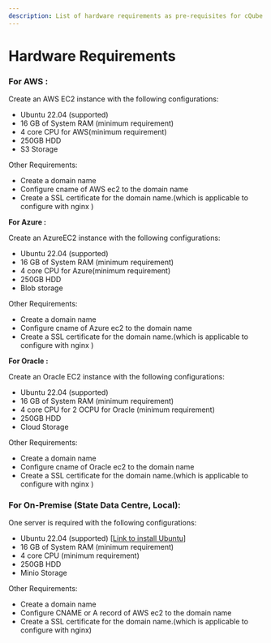 ```yaml
---
description: List of hardware requirements as pre-requisites for cQube V 5.0
---
```


# Hardware Requirements

### For  AWS :

Create an AWS EC2 instance with the following configurations:

* Ubuntu  22.04 (supported)
* 16 GB of System RAM (minimum requirement)
* 4 core CPU for AWS(minimum requirement)
* 250GB HDD
* S3 Storage

Other Requirements:

* Create a domain name
* Configure cname of AWS ec2  to the domain name
* Create a SSL certificate for the domain name.(which is applicable to configure with nginx )

**For  Azure :**&#x20;

Create an AzureEC2 instance with the following configurations:

* Ubuntu  22.04 (supported)
* 16 GB of System RAM (minimum requirement)
* 4 core CPU for Azure(minimum requirement)
* 250GB HDD
* Blob storage

Other Requirements:

* Create a domain name
* Configure cname of Azure ec2  to the domain name
* Create a SSL certificate for the domain name.(which is applicable to configure with nginx )

**For  Oracle :**&#x20;

Create an Oracle EC2 instance with the following configurations:

* Ubuntu  22.04 (supported)
* 16 GB of System RAM (minimum requirement)
* 4 core CPU for  2 OCPU for Oracle (minimum requirement)
* 250GB HDD
* Cloud Storage

Other Requirements:

* Create a domain name
* Configure cname of Oracle  ec2  to the domain name
* Create a SSL certificate for the domain name.(which is applicable to configure with nginx )

### For On-Premise (State Data Centre, Local):

One server is required with the following configurations:

* Ubuntu 22.04 (supported) \[[Link to install Ubuntu](https://ubuntu.com/tutorials/install-ubuntu-desktop#1-overview)]
* 16 GB of System RAM (minimum requirement)
* 4 core CPU (minimum requirement)
* 250GB HDD
* Minio Storage&#x20;



Other Requirements:

* Create a domain name
* Configure CNAME or A record of AWS ec2 to the domain name
* Create a SSL certificate for the domain name.(which is applicable to configure with nginx)
